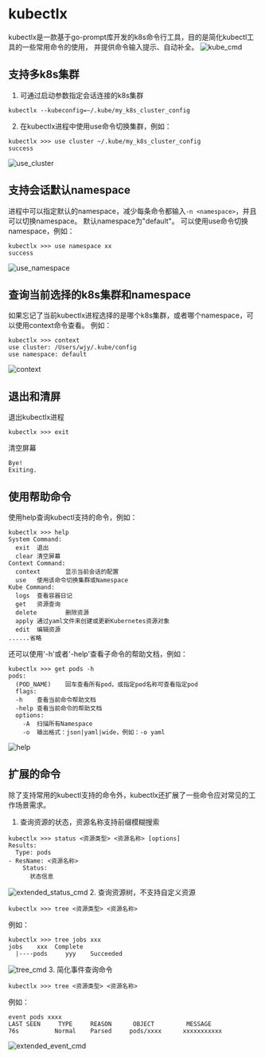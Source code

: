 # kubectlx

kubectlx是一款基于go-prompt库开发的k8s命令行工具，目的是简化kubectl工具的一些常用命令的使用，
并提供命令输入提示、自动补全。
![kube_cmd](docs/images/kube_cmd.gif)

## 支持多k8s集群
1. 可通过启动参数指定会话连接的k8s集群
```shell
kubectlx --kubeconfig=~/.kube/my_k8s_cluster_config
```

2. 在kubectlx进程中使用use命令切换集群，例如：
```shell
kubectlx >>> use cluster ~/.kube/my_k8s_cluster_config
success
```
![use_cluster](docs/images/use_cluster.gif)

## 支持会话默认namespace
进程中可以指定默认的namespace，减少每条命令都输入`-n <namespace>`，并且可以切换namespace。
默认namespace为"default"。
可以使用use命令切换namespace，例如：
```shell
kubectlx >>> use namespace xx
success
```
![use_namespace](docs/images/use_namespace.gif)


## 查询当前选择的k8s集群和namespace
如果忘记了当前kubectlx进程选择的是哪个k8s集群，或者哪个namespace，可以使用context命令查看。
例如：
```shell
kubectlx >>> context
use cluster: /Users/wjy/.kube/config
use namespace: default
```
![context](docs/images/context.gif)

## 退出和清屏
退出kubectlx进程
```shell
kubectlx >>> exit
```
清空屏幕
```shell
Bye!
Exiting.
```

## 使用帮助命令
使用help查询kubectl支持的命令，例如：
```shell
kubectlx >>> help
System Command:
  exit  退出
  clear 清空屏幕
Context Command:
  context       显示当前会话的配置
  use   使用该命令切换集群或Namespace
Kube Command:
  logs  查看容器日记
  get   资源查询
  delete        删除资源
  apply 通过yaml文件来创建或更新Kubernetes资源对象
  edit  编辑资源
......省略
```
还可以使用'-h'或者'-help'查看子命令的帮助文档，例如：
```shell
kubectlx >>> get pods -h
pods:
  (POD_NAME)    回车查看所有pod，或指定pod名称可查看指定pod
  flags:
  -h    查看当前命令帮助文档
  -help 查看当前命令的帮助文档
  options:
    -A  扫描所有Namespace
    -o  输出格式：json|yaml|wide，例如：-o yaml
```
![help](docs/images/help.gif)

## 扩展的命令
除了支持常用的kubectl支持的命令外，kubectlx还扩展了一些命令应对常见的工作场景需求。
1. 查询资源的状态，资源名称支持前缀模糊搜索
```shell
kubectlx >>> status <资源类型> <资源名称> [options]
Results:
  Type: pods
- ResName: <资源名称> 
    Status:
      状态信息
```
![extended_status_cmd](docs/images/extended_status_cmd.gif)
2. 查询资源树，不支持自定义资源
```shell
kubectlx >>> tree <资源类型> <资源名称>
```
例如：
```shell
kubectlx >>> tree jobs xxx
jobs    xxx  Complete
  |----pods     yyy    Succeeded
```
![tree_cmd](docs/images/extended_tree_cmd.gif)
3. 简化事件查询命令
```shell
kubectlx >>> tree <资源类型> <资源名称>
```
例如：
```shell
event pods xxxx
LAST SEEN     TYPE     REASON      OBJECT         MESSAGE
76s          Normal    Parsed     pods/xxxx      xxxxxxxxxxx
```
![extended_event_cmd](docs/images/extended_event_cmd.gif)